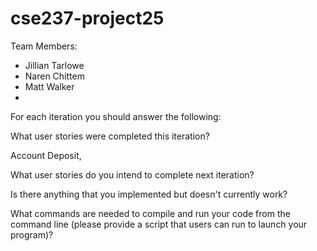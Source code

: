 # cse237-project25

Team Members:

* Jillian Tarlowe
* Naren Chittem
* Matt Walker
*

For each iteration you should answer the following:

What user stories were completed this iteration?

Account Deposit, 

What user stories do you intend to complete next iteration?

Is there anything that you implemented but doesn't currently work?

What commands are needed to compile and run your code from the command line (please provide a script that users can run to launch your program)?
